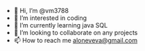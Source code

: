 - 👋 Hi, I’m @vm3788
- 👀 I’m interested in coding
- 🌱 I’m currently learning java SQL
- 💞️ I’m looking to collaborate on any projects
- 📫 How to reach me aloneveva@gmail.com

<!---
vm3788/vm3788 is a ✨ special ✨ repository because its `README.md` (this file) appears on your GitHub profile.
You can click the Preview link to take a look at your changes.
--->
